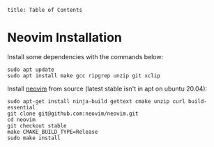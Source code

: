 ```toc
title: Table of Contents
```

# Neovim Installation
Install some dependencies with the commands below:
```shell
sudo apt update
sudo apt install make gcc ripgrep unzip git xclip
```
Install [neovim](https://github.com/neovim/neovim/tree/master) from source (latest stable isn't in apt on ubuntu 20.04):
```shell
sudo apt-get install ninja-build gettext cmake unzip curl build-essential
git clone git@github.com:neovim/neovim.git
cd neovim
git checkout stable
make CMAKE_BUILD_TYPE=Release
sudo make install
```





